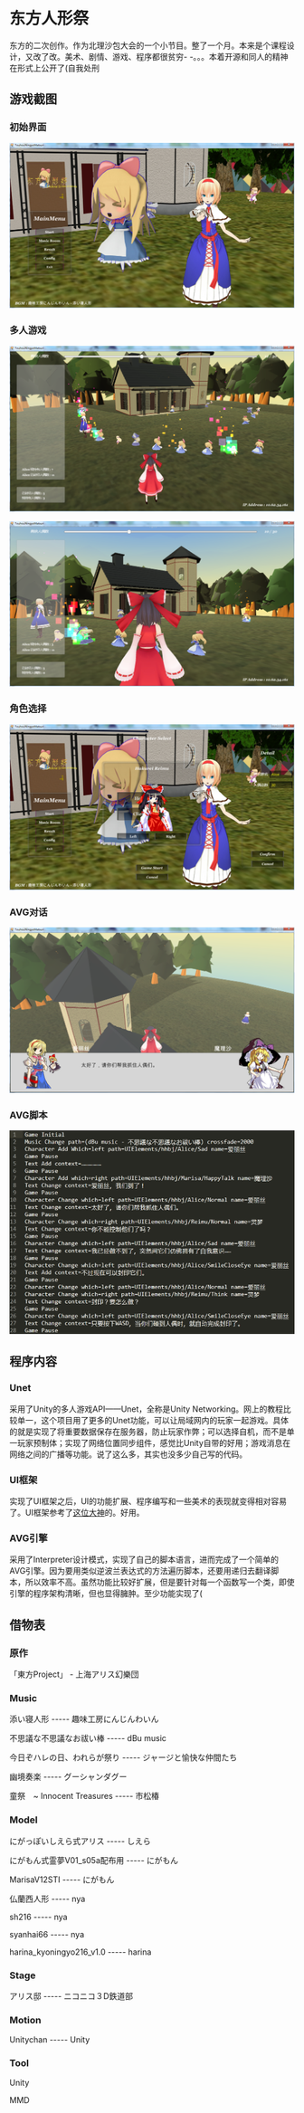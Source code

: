 # 东方人形祭

东方的二次创作。作为北理沙包大会的一个小节目。整了一个月。本来是个课程设计，又改了改。美术、剧情、游戏、程序都很贫穷- -。。。本着开源和同人的精神在形式上公开了(自我处刑

## 游戏截图

### 初始界面

![初始界面](GameScreenShots/初始界面.png)

### 多人游戏

![多人游戏](GameScreenShots/多人游戏1.png)

![多人游戏](GameScreenShots/多人游戏2.png)

### 角色选择

![角色选择](GameScreenShots/角色选择.png)

### AVG对话

![AVG对话](GameScreenShots/AVG对话.png)

### AVG脚本

![AVG脚本](GameScreenShots/AVG脚本.png)

## 程序内容

### Unet

采用了Unity的多人游戏API——Unet，全称是Unity Networking。网上的教程比较单一，这个项目用了更多的Unet功能，可以让局域网内的玩家一起游戏。具体的就是实现了将重要数据保存在服务器，防止玩家作弊；可以选择自机，而不是单一玩家预制体；实现了网络位置同步组件，感觉比Unity自带的好用；游戏消息在网络之间的广播等功能。说了这么多，其实也没多少自己写的代码。

### UI框架

实现了UI框架之后，UI的功能扩展、程序编写和一些美术的表现就变得相对容易了。UI框架参考了[这位大神](https://github.com/MrNerverDie/Unity-UI-Framework)的。好用。

### AVG引擎

采用了Interpreter设计模式，实现了自己的脚本语言，进而完成了一个简单的AVG引擎。因为要用类似逆波兰表达式的方法遍历脚本，还要用递归去翻译脚本，所以效率不高。虽然功能比较好扩展，但是要针对每一个函数写一个类，即使引擎的程序架构清晰，但也显得臃肿。至少功能实现了(


## 借物表

### 原作
 
「東方Project」 - 上海アリス幻樂団

### Music

添い寝人形 ----- 趣味工房にんじんわいん

不思議な不思議なお祓い棒 ----- dBu music

今日ぞハレの日、われらが祭り ----- ジャージと愉快な仲間たち

幽境奏楽 ----- グーシャンダグー

童祭　~ Innocent Treasures ----- 市松椿

### Model
にがっぽいしえら式アリス ----- しえら

にがもん式霊夢V01_s05a配布用 ----- にがもん

MarisaV12STI ----- にがもん

仏蘭西人形  ----- nya

sh216 ----- nya

syanhai66 ----- nya

harina_kyoningyo216_v1.0 ----- harina

### Stage

アリス邸 ----- ニコニコ３D鉄道部

### Motion

Unitychan ----- Unity

### Tool

Unity

MMD